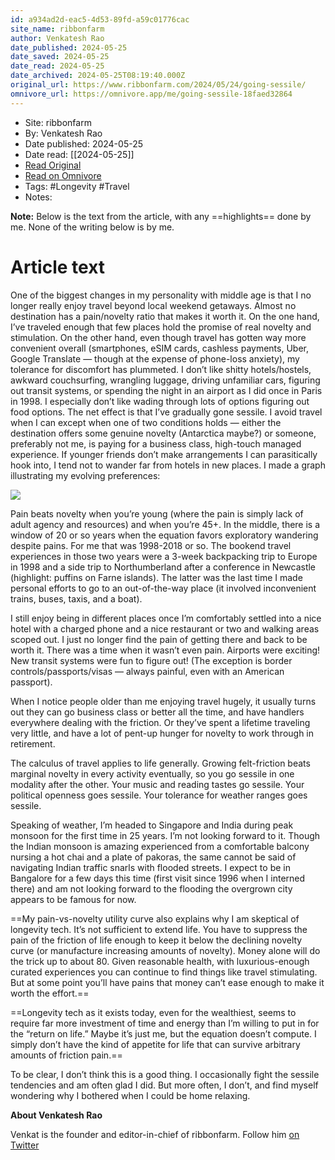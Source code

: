 ```yaml
---
id: a934ad2d-eac5-4d53-89fd-a59c01776cac
site_name: ribbonfarm
author: Venkatesh Rao
date_published: 2024-05-25
date_saved: 2024-05-25
date_read: 2024-05-25
date_archived: 2024-05-25T08:19:40.000Z
original_url: https://www.ribbonfarm.com/2024/05/24/going-sessile/
omnivore_url: https://omnivore.app/me/going-sessile-18faed32864
---
```


 - Site: ribbonfarm
 - By: Venkatesh Rao
 - Date published: 2024-05-25
 - Date read: [[2024-05-25]]
 - [Read Original](https://www.ribbonfarm.com/2024/05/24/going-sessile/)
 - [Read on Omnivore](https://omnivore.app/me/going-sessile-18faed32864)
 - Tags:  #Longevity  #Travel 
 - Notes: 

**Note:** Below is the text from the article, with any ==highlights== done by me. None of the writing below is by me.

# Article text
One of the biggest changes in my personality with middle age is that I no longer really enjoy travel beyond local weekend getaways. Almost no destination has a pain/novelty ratio that makes it worth it. On the one hand, I’ve traveled enough that few places hold the promise of real novelty and stimulation. On the other hand, even though travel has gotten way more convenient overall (smartphones, eSIM cards, cashless payments, Uber, Google Translate — though at the expense of phone-loss anxiety), my tolerance for discomfort has plummeted. I don’t like shitty hotels/hostels, awkward couchsurfing, wrangling luggage, driving unfamiliar cars, figuring out transit systems, or spending the night in an airport as I did once in Paris in 1998\. I especially don’t like wading through lots of options figuring out food options. The net effect is that I’ve gradually gone sessile. I avoid travel when I can except when one of two conditions holds — either the destination offers some genuine novelty (Antarctica maybe?) or someone, preferably not me, is paying for a business class, high-touch managed experience. If younger friends don’t make arrangements I can parasitically hook into, I tend not to wander far from hotels in new places. I made a graph illustrating my evolving preferences:

[![](https://proxy-prod.omnivore-image-cache.app/1024x683,sNUQDneS_b27D6CYiXYRnJJ_aQmcmmguOYgTrT86v1aM/https://ribbonfarm.wpenginepowered.com/wp-content/uploads/2024/05/IMG_3917-1024x683.png)](https://ribbonfarm.wpenginepowered.com/wp-content/uploads/2024/05/IMG%5F3917.png)

Pain beats novelty when you’re young (where the pain is simply lack of adult agency and resources) and when you’re 45+. In the middle, there is a window of 20 or so years when the equation favors exploratory wandering despite pains. For me that was 1998-2018 or so. The bookend travel experiences in those two years were a 3-week backpacking trip to Europe in 1998 and a side trip to Northumberland after a conference in Newcastle (highlight: puffins on Farne islands). The latter was the last time I made personal efforts to go to an out-of-the-way place (it involved inconvenient trains, buses, taxis, and a boat).

I still enjoy being in different places once I’m comfortably settled into a nice hotel with a charged phone and a nice restaurant or two and walking areas scoped out. I just no longer find the pain of getting there and back to be worth it. There was a time when it wasn’t even pain. Airports were exciting! New transit systems were fun to figure out! (The exception is border controls/passports/visas — always painful, even with an American passport).

When I notice people older than me enjoying travel hugely, it usually turns out they can go business class or better all the time, and have handlers everywhere dealing with the friction. Or they’ve spent a lifetime traveling very little, and have a lot of pent-up hunger for novelty to work through in retirement.

The calculus of travel applies to life generally. Growing felt-friction beats marginal novelty in every activity eventually, so you go sessile in one modality after the other. Your music and reading tastes go sessile. Your political openness goes sessile. Your tolerance for weather ranges goes sessile.

Speaking of weather, I’m headed to Singapore and India during peak monsoon for the first time in 25 years. I’m not looking forward to it. Though the Indian monsoon is amazing experienced from a comfortable balcony nursing a hot chai and a plate of pakoras, the same cannot be said of navigating Indian traffic snarls with flooded streets. I expect to be in Bangalore for a few days this time (first visit since 1996 when I interned there) and am not looking forward to the flooding the overgrown city appears to be famous for now.

==My pain-vs-novelty utility curve also explains why I am skeptical of longevity tech. It’s not sufficient to extend life. You have to suppress the pain of the friction of life enough to keep it below the declining novelty curve (or manufacture increasing amounts of novelty). Money alone will do the trick up to about 80. Given reasonable health, with luxurious-enough curated experiences you can continue to find things like travel stimulating. But at some point you’ll have pains that money can’t ease enough to make it worth the effort.==

==Longevity tech as it exists today, even for the wealthiest, seems to require far more investment of time and energy than I’m willing to put in for the “return on life.” Maybe it’s just me, but the equation doesn’t compute. I simply don’t have the kind of appetite for life that can survive arbitrary amounts of friction pain.==

To be clear, I don’t think this is a good thing. I occasionally fight the sessile tendencies and am often glad I did. But more often, I don’t, and find myself wondering why I bothered when I could be home relaxing.

**About Venkatesh Rao**

Venkat is the founder and editor-in-chief of ribbonfarm. Follow him [on Twitter](http://twitter.com/vgr)